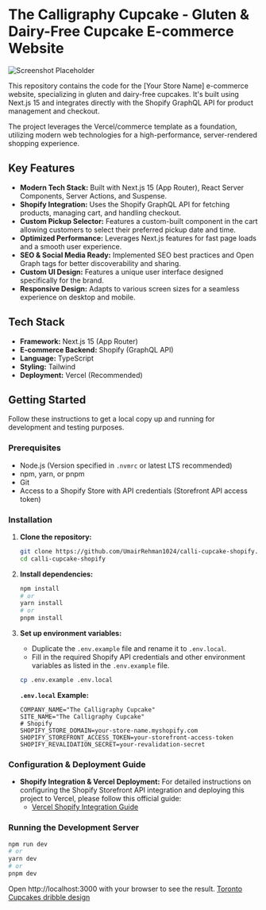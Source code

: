 # The Calligraphy Cupcake - Gluten & Dairy-Free Cupcake E-commerce Website

![Screenshot Placeholder](the-calligraphy-cupcake.PNG)

This repository contains the code for the [Your Store Name] e-commerce website, specializing in gluten and dairy-free cupcakes. It's built using Next.js 15 and integrates directly with the Shopify GraphQL API for product management and checkout.

The project leverages the Vercel/commerce template as a foundation, utilizing modern web technologies for a high-performance, server-rendered shopping experience.

## Key Features

- **Modern Tech Stack:** Built with Next.js 15 (App Router), React Server Components, Server Actions, and Suspense.
- **Shopify Integration:** Uses the Shopify GraphQL API for fetching products, managing cart, and handling checkout.
- **Custom Pickup Selector:** Features a custom-built component in the cart allowing customers to select their preferred pickup date and time.
- **Optimized Performance:** Leverages Next.js features for fast page loads and a smooth user experience.
- **SEO & Social Media Ready:** Implemented SEO best practices and Open Graph tags for better discoverability and sharing.
- **Custom UI Design:** Features a unique user interface designed specifically for the brand.
- **Responsive Design:** Adapts to various screen sizes for a seamless experience on desktop and mobile.

## Tech Stack

- **Framework:** Next.js 15 (App Router)
- **E-commerce Backend:** Shopify (GraphQL API)
- **Language:** TypeScript
- **Styling:** Tailwind
- **Deployment:** Vercel (Recommended)

## Getting Started

Follow these instructions to get a local copy up and running for development and testing purposes.

### Prerequisites

- Node.js (Version specified in `.nvmrc` or latest LTS recommended)
- npm, yarn, or pnpm
- Git
- Access to a Shopify Store with API credentials (Storefront API access token)

### Installation

1.  **Clone the repository:**

    ```bash
    git clone https://github.com/UmairRehman1024/calli-cupcake-shopify.git
    cd calli-cupcake-shopify
    ```

2.  **Install dependencies:**

    ```bash
    npm install
    # or
    yarn install
    # or
    pnpm install
    ```

3.  **Set up environment variables:**

    - Duplicate the `.env.example` file and rename it to `.env.local`.
    - Fill in the required Shopify API credentials and other environment variables as listed in the `.env.example` file.

    ```bash
    cp .env.example .env.local
    ```

    **`.env.local` Example:**

    ```env
    COMPANY_NAME="The Calligraphy Cupcake"
    SITE_NAME="The Calligraphy Cupcake"
    # Shopify
    SHOPIFY_STORE_DOMAIN=your-store-name.myshopify.com
    SHOPIFY_STOREFRONT_ACCESS_TOKEN=your-storefront-access-token
    SHOPIFY_REVALIDATION_SECRET=your-revalidation-secret

    ```

### Configuration & Deployment Guide

- **Shopify Integration & Vercel Deployment:** For detailed instructions on configuring the Shopify Storefront API integration and deploying this project to Vercel, please follow this official guide:
  - [Vercel Shopify Integration Guide](https://vercel.com/docs/integrations/ecommerce/shopify)

### Running the Development Server

```bash
npm run dev
# or
yarn dev
# or
pnpm dev
```

Open http://localhost:3000 with your browser to see the result.
[Toronto Cupcakes dribble design](https://dribbble.com/shots/22086624-Toronto-Cupcakes-Redesign)
